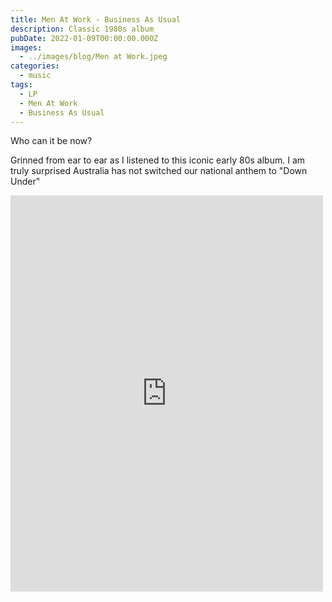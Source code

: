 ```yaml
---
title: Men At Work - Business As Usual
description: Classic 1980s album
pubDate: 2022-01-09T00:00:00.000Z
images:
  - ../images/blog/Men at Work.jpeg
categories:
  - music
tags:
  - LP
  - Men At Work
  - Business As Usual
---
```


Who can it be now?

Grinned from ear to ear as I listened to this iconic early 80s album. I am truly surprised Australia has not switched our national anthem to "Down Under"

<iframe src="https://www.facebook.com/plugins/post.php?href=https%3A%2F%2Fwww.facebook.com%2Fchris1.tham%2Fposts%2Fpfbid02pidvoavCNFc7bcZ3wNv2Lg8LKDioV1eeE8HUVt5hgxb23T8W3awdL3zdt6uiRmcZl&show_text=true&width=500" width="500" height="634" style="border:none;overflow:hidden" scrolling="no" frameborder="0" allowfullscreen="true" allow="autoplay; clipboard-write; encrypted-media; picture-in-picture; web-share"></iframe>
